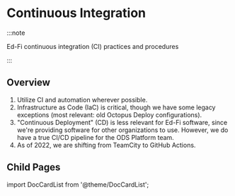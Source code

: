 # Continuous Integration

:::note

Ed-Fi continuous integration (CI) practices and procedures

:::

## Overview

1. Utilize CI and automation wherever possible.
2. Infrastructure as Code (IaC) is critical, though we have some legacy
   exceptions (most relevant: old Octopus Deploy configurations).
3. "Continuous Deployment" (CD) is less relevant for Ed-Fi software, since we're
   providing software for other organizations to use. However, we do have a true
   CI/CD pipeline for the ODS Platform team.
4. As of 2022, we are shifting from TeamCity to GitHub Actions.

## Child Pages

import DocCardList from '@theme/DocCardList';

<DocCardList />
